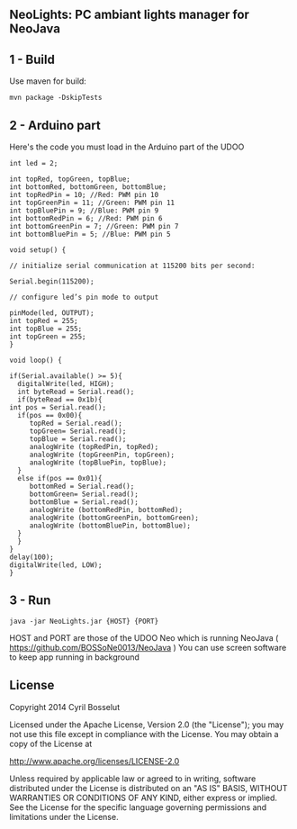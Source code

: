 NeoLights: PC ambiant lights manager for NeoJava
------------------------------------------------

## 1 - Build
Use maven for build:

    mvn package -DskipTests

## 2 - Arduino part

Here's the code you must load in the Arduino part of the UDOO

```c_cpp
int led = 2;

int topRed, topGreen, topBlue; 
int bottomRed, bottomGreen, bottomBlue; 
int topRedPin = 10; //Red: PWM pin 10
int topGreenPin = 11; //Green: PWM pin 11
int topBluePin = 9; //Blue: PWM pin 9 
int bottomRedPin = 6; //Red: PWM pin 6
int bottomGreenPin = 7; //Green: PWM pin 7
int bottomBluePin = 5; //Blue: PWM pin 5

void setup() {

// initialize serial communication at 115200 bits per second:

Serial.begin(115200);

// configure led’s pin mode to output

pinMode(led, OUTPUT); 
int topRed = 255; 
int topBlue = 255; 
int topGreen = 255; 
}

void loop() {

if(Serial.available() >= 5){ 
  digitalWrite(led, HIGH); 
  int byteRead = Serial.read();
  if(byteRead == 0x1b){
int pos = Serial.read(); 
  if(pos == 0x00){ 
     topRed = Serial.read(); 
     topGreen= Serial.read(); 
     topBlue = Serial.read(); 
     analogWrite (topRedPin, topRed); 
     analogWrite (topGreenPin, topGreen); 
     analogWrite (topBluePin, topBlue); 
  } 
  else if(pos == 0x01){ 
     bottomRed = Serial.read(); 
     bottomGreen= Serial.read(); 
     bottomBlue = Serial.read(); 
     analogWrite (bottomRedPin, bottomRed); 
     analogWrite (bottomGreenPin, bottomGreen); 
     analogWrite (bottomBluePin, bottomBlue); 
  } 
  } 
} 
delay(100); 
digitalWrite(led, LOW); 
}
```

## 3 - Run

    java -jar NeoLights.jar {HOST} {PORT}
    
HOST and PORT are those of the UDOO Neo which is running NeoJava ( https://github.com/BOSSoNe0013/NeoJava )
You can use screen software to keep app running in background

## License

Copyright 2014 Cyril Bosselut

Licensed under the Apache License, Version 2.0 (the "License");
you may not use this file except in compliance with the License.
You may obtain a copy of the License at

   http://www.apache.org/licenses/LICENSE-2.0

Unless required by applicable law or agreed to in writing, software
distributed under the License is distributed on an "AS IS" BASIS,
WITHOUT WARRANTIES OR CONDITIONS OF ANY KIND, either express or implied.
See the License for the specific language governing permissions and
limitations under the License.